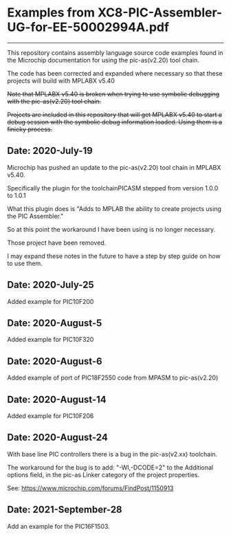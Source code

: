 # Examples from XC8-PIC-Assembler-UG-for-EE-50002994A.pdf
---------------------------------------------------------

This repository contains assembly language source code 
examples found in the Microchip documentation for using 
the pic-as(v2.20) tool chain.

The code has been corrected and expanded where necessary 
so that these projects will build with MPLABX v5.40

~~Note that MPLABX v5.40 is broken when trying to use symbolic
debugging with the pic-as(v2.20) tool chain.~~

~~Projects are included in this repository that will get 
MPLABX v5.40 to start a debug session with the symbolic 
debug information loaded. Using them is a finicky 
process.~~

## Date: 2020-July-19

Microchip has pushed an update to the pic-as(v2.20) tool chain 
in MPLABX v5.40. 

Specifically the plugin for the toolchainPICASM stepped from 
version 1.0.0 to 1.0.1

What this plugin does is "Adds to MPLAB the ability to create projects using the PIC Assembler."

So at this point the workaround I have been using is no longer necessary.

Those project have been removed.

I may expand these notes in the future to have a step 
by step guide on how to use them.

## Date: 2020-July-25

Added example for PIC10F200

## Date: 2020-August-5

Added example for PIC10F320

## Date: 2020-August-6

Added example of port of PIC18F2550 code from MPASM to pic-as(v2.20)

## Date: 2020-August-14

Added example for PIC10F206

## Date: 2020-August-24

With base line PIC controllers there is a bug in the pic-as(v2.xx) toolchain.

The workaround for the bug is to add: "-Wl,-DCODE=2" to the Additional options field, in the pic-as Linker category of the project properties.

See: https://www.microchip.com/forums/FindPost/1150913

## Date: 2021-September-28

Add an example for the PIC16F1503.

